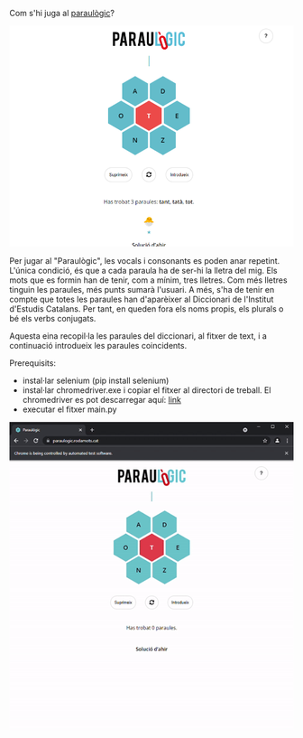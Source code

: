 Com s'hi juga al [paraulògic](http://paraulogic.rodamots.cat/)?

![Screenshot](https://github.com/uanve/paraulogic/blob/main/screenshot.PNG?raw=true)

Per jugar al "Paraulògic", les vocals i consonants es poden anar repetint. L'única condició, és que a cada paraula ha de ser-hi la lletra del mig.
Els mots que es formin han de tenir, com a mínim, tres lletres. Com més lletres tinguin les paraules, més punts sumarà l'usuari.
A més, s'ha de tenir en compte que totes les paraules han d'aparèixer al Diccionari de l'Institut d'Estudis Catalans. 
Per tant, en queden fora els noms propis, els plurals o bé els verbs conjugats.  

Aquesta eina recopil·la les paraules del diccionari, al fitxer de text, i a continuació introdueix les paraules coincidents.

Prerequisits:
- instal·lar selenium (pip install selenium)
- instal·lar chromedriver.exe i copiar el fitxer al directori de treball. El chromedriver es pot descarregar aquí: [link](https://chromedriver.chromium.org/downloads)
- executar el fitxer main.py


![Alt Text](https://github.com/uanve/paraulogic/blob/main/sample.gif?raw=true)
